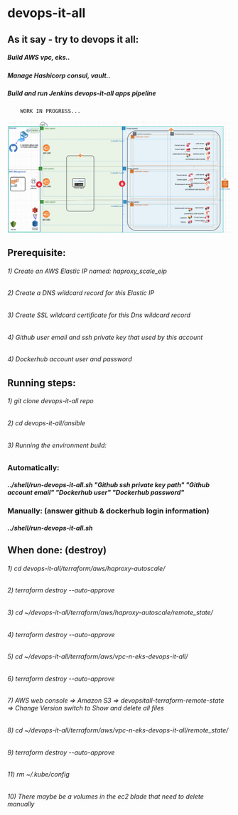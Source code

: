 # devops-it-all
   
   ## As it say - try to devops it all:
   ##### Build AWS vpc, eks..
   ##### Manage Hashicorp consul, vault..
   ##### Build and run Jenkins devops-it-all apps pipeline
        WORK IN PROGRESS...
   <img src="images/env-status.png" width="1200" >
   
   ## Prerequisite:
   ###### 1) Create an AWS Elastic IP named: haproxy_scale_eip
   ###### 2) Create a DNS wildcard record for this Elastic IP
   ###### 3) Create SSL wildcard certificate for this Dns wildcard record
   ###### 4) Github user email and ssh private key that used by this account
   ###### 4) Dockerhub account user and password 


   ## Running steps:
   ###### 1) git clone devops-it-all repo
   ###### 2) cd devops-it-all/ansible
   ###### 3) Running the environment build: 
   ### Automatically: 
   ##### ../shell/run-devops-it-all.sh "Github ssh private key path" "Github account email" "Dockerhub user" "Dockerhub password"
   ### Manually: (answer github & dockerhub login information)
   ##### ../shell/run-devops-it-all.sh
        
   ## When done: (destroy)
   ###### 1) cd devops-it-all/terraform/aws/haproxy-autoscale/
   ###### 2) terraform destroy --auto-approve
   ###### 3) cd ~/devops-it-all/terraform/aws/haproxy-autoscale/remote_state/
   ###### 4) terraform destroy --auto-approve
   ###### 5) cd ~/devops-it-all/terraform/aws/vpc-n-eks-devops-it-all/
   ###### 6) terraform destroy --auto-approve
   ###### 7) AWS web console => Amazon S3 => devopsitall-terraform-remote-state => Change Version switch to Show and delete all files
   ###### 8) cd ~/devops-it-all/terraform/aws/vpc-n-eks-devops-it-all/remote_state/
   ###### 9) terraform destroy --auto-approve
   ###### 11) rm ~/.kube/config
   ###### 10) There maybe be a volumes in the ec2 blade that need to delete manually
